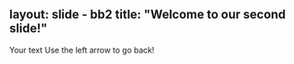 layout: slide - bb2
title: "Welcome to our second slide!"
---
Your text
Use the left arrow to go back!

